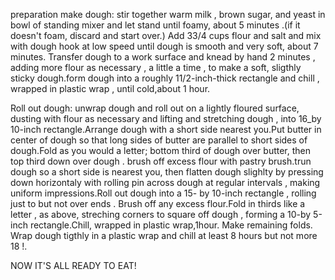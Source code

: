 preparation
make dough: stir together warm milk , brown sugar, and yeast in bowl of standing mixer and let  stand until foamy, about 5 minutes .(if it doesn't foam, discard and start over.) Add 33/4 cups flour and salt and mix with dough hook at low speed until dough is smooth and very soft, about 7 minutes. Transfer dough to a work surface and knead by hand 2 minutes , adding more flour as necessary , a little  a time , to make a soft, sligthly sticky dough.form  dough into a roughly 11/2-inch-thick rectangle and chill , wrapped in plastic wrap , until cold,about 1 hour.

Roll out dough: unwrap dough and roll out on a lightly floured surface, dusting with flour as necessary and lifting and stretching dough , into 16_by 10-inch rectangle.Arrange dough with a short side nearest you.Put butter in center of dough so that long sides of butter are parallel to short sides of dough.Fold  as you  would a letter; bottom third of dough over butter, then top third down over dough . brush off excess flour with pastry brush.trun dough  so a short side is nearest you, then flatten dough slighlty by pressing down horizontaly with rolling pin across dough at regular intervals , making uniform impressions.Roll out  dough into a 15- by 10-inch rectangle , rolling just to but not over ends . Brush off any excess flour.Fold in thirds like a letter , as above, streching corners to square off dough , forming a 10-by 5-inch rectangle.Chill, wrapped in plastic wrap,1hour. Make remaining folds. Wrap dough tigthly in a plastic wrap and chill at least 8 hours but not more 18 !.

NOW IT'S ALL READY TO EAT!

